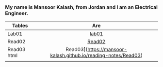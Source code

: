 
### My name is Mansoor Kalash, from Jordan and I am an Electrical Engineer.


| Tables        | Are                                                                         | 
| ------------- |:---------------------------------------------------------------------------:| 
| Lab01         |[lab01](https://mansoor-kalash.github.io/reading-notes/lab01)                | 
|  Read02       |[Read02](https://mansoor-kalash.github.io/reading-notes/Read02)              | 
|  Read03 html  |Read03](https://mansoor-kalash.github.io/reading-notes/Read03)               | 
|               |                                                                             | 









